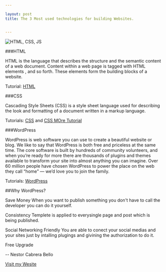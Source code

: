 ```yaml
---

layout: post
title: The 3 Most used technologies for building Websites.


---
```



![HTML, CSS, JS](http://www.fabas09.info/wp-content/uploads/2014/01/html5-css3-wordpress-logos1.jpg)


###HTML 

HTML is the language that describes the structure and the semantic content of a web document. Content within a web page is tagged with HTML elements , and so forth. These elements form the building blocks of a website.

Tutorial: [HTML](http://www.w3schools.com/html/default.asp)


###CSS 

Cascading Style Sheets (CSS) is a style sheet language used for describing the look and formatting of a document written in a markup language. 

Tutorials: [CSS](http://www.w3schools.com/css/default.asp)  and [CSS MOre Tutorial](http://www.csstutorial.net/)

###WordPress 

WordPress is web software you can use to create a beautiful website or blog. We like to say that WordPress is both free and priceless at the same time.
The core software is built by hundreds of community volunteers, and when you’re ready for more there are thousands of plugins and themes available to transform your site into almost anything you can imagine. Over 60 million people have chosen WordPress to power the place on the web they call “home” — we’d love you to join the family.

Tutorials: [WordPress](https://wordpress.org/)

##Why WordPress?

Save Money
When you want to publish something you don't have to call the developer you can do it yourself.

Consistency
Templete is applied to everysingle page and post which is being published.

Social Networking Friendly 
You are able to conect your social medias and your sites just by intalling plugings and givining the authorization to do it.

Free Upgrade

-- 
Nestor Cabrera Bello


[Visit my Wesite](https://nestorcbello.com)
